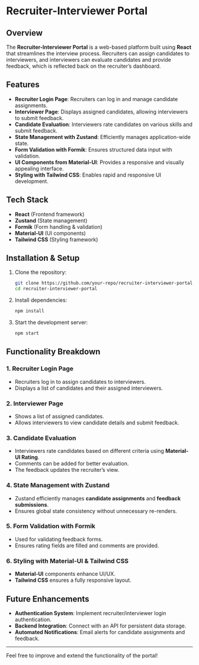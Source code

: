 # Recruiter-Interviewer Portal

## Overview
The **Recruiter-Interviewer Portal** is a web-based platform built using **React** that streamlines the interview process. Recruiters can assign candidates to interviewers, and interviewers can evaluate candidates and provide feedback, which is reflected back on the recruiter’s dashboard.

## Features
- **Recruiter Login Page**: Recruiters can log in and manage candidate assignments.
- **Interviewer Page**: Displays assigned candidates, allowing interviewers to submit feedback.
- **Candidate Evaluation**: Interviewers rate candidates on various skills and submit feedback.
- **State Management with Zustand**: Efficiently manages application-wide state.
- **Form Validation with Formik**: Ensures structured data input with validation.
- **UI Components from Material-UI**: Provides a responsive and visually appealing interface.
- **Styling with Tailwind CSS**: Enables rapid and responsive UI development.

## Tech Stack
- **React** (Frontend framework)
- **Zustand** (State management)
- **Formik** (Form handling & validation)
- **Material-UI** (UI components)
- **Tailwind CSS** (Styling framework)

## Installation & Setup
1. Clone the repository:
   ```sh
   git clone https://github.com/your-repo/recruiter-interviewer-portal.git
   cd recruiter-interviewer-portal
   ```
2. Install dependencies:
   ```sh
   npm install
   ```
3. Start the development server:
   ```sh
   npm start
   ```

## Functionality Breakdown
### 1. **Recruiter Login Page**
- Recruiters log in to assign candidates to interviewers.
- Displays a list of candidates and their assigned interviewers.

### 2. **Interviewer Page**
- Shows a list of assigned candidates.
- Allows interviewers to view candidate details and submit feedback.

### 3. **Candidate Evaluation**
- Interviewers rate candidates based on different criteria using **Material-UI Rating**.
- Comments can be added for better evaluation.
- The feedback updates the recruiter’s view.

### 4. **State Management with Zustand**
- Zustand efficiently manages **candidate assignments** and **feedback submissions**.
- Ensures global state consistency without unnecessary re-renders.

### 5. **Form Validation with Formik**
- Used for validating feedback forms.
- Ensures rating fields are filled and comments are provided.

### 6. **Styling with Material-UI & Tailwind CSS**
- **Material-UI** components enhance UI/UX.
- **Tailwind CSS** ensures a fully responsive layout.

## Future Enhancements
- **Authentication System**: Implement recruiter/interviewer login authentication.
- **Backend Integration**: Connect with an API for persistent data storage.
- **Automated Notifications**: Email alerts for candidate assignments and feedback.

---
Feel free to improve and extend the functionality of the portal!

